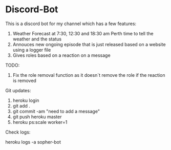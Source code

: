 # Discord-Bot
This is a discord bot for my channel which has a few features:
1. Weather Forecast at 7:30, 12:30 and 18:30 am Perth time to tell the weather and the status
2. Annouces new ongoing episode that is just released based on a website using a logger file
3. Gives roles based on a reaction on a message

TODO:
1. Fix the role removal function as it doesn`t remove the role if the reaction is removed

Git updates:

1. heroku login
2. git add .
3. git commit -am "need to add a message"
4. git push heroku master
5. heroku ps:scale worker=1

Check logs:

heroku logs -a sopher-bot

